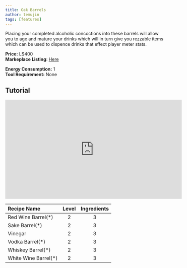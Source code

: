 ```yaml
---
title: Oak Barrels
author: temujin
tags: [features]
---
```

Placing your completed alcoholic concoctions into these barrels will allow you to age and mature your drinks which will in turn give you rezzable items which can be used to dispence drinks that effect player meter stats.

**Price:** L$400<br>
**Markeplace Listing**: [Here](https://marketplace.secondlife.com/p/SLC-Craftables-Oak-Barrels/19585801)<br>

**Energy Consumption:** 1<br>
**Tool Requirement:** None

## Tutorial
<iframe width="560" height="315" src="https://www.youtube.com/embed/4uBKn_1LO2Q" frameborder="0" allow="accelerometer; autoplay; encrypted-media; gyroscope; picture-in-picture" allowfullscreen></iframe>

| Recipe Name          | Level | Ingredients |
|:---------------------|:-----:|:-----------:|
| Red Wine Barrel(*)   |   2   |     3       |
| Sake Barrel(*)       |   2   |     3       |
| Vinegar              |   2   |     3       |
| Vodka Barrel(*)      |   2   |     3       |
| Whiskey Barrel(*)    |   2   |     3       |
| White Wine Barrel(*) |   2   |     3       |
